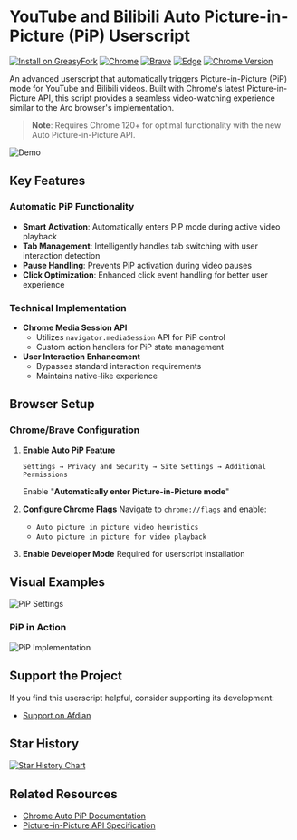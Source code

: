 # YouTube and Bilibili Auto Picture-in-Picture (PiP) Userscript

[![Install on GreasyFork](https://img.shields.io/badge/Install-GreasyFork-green.svg)](https://greasyfork.org/zh-CN/scripts/516762-auto-picture-in-picture)
[![Chrome](https://img.shields.io/badge/Chrome-Supported-success.svg)]()
[![Brave](https://img.shields.io/badge/Brave-Supported-success.svg)]()
[![Edge](https://img.shields.io/badge/Edge-Not%20Supported-red.svg)]()
[![Chrome Version](https://img.shields.io/badge/Chrome-%3E%3D120-blue.svg)]()

An advanced userscript that automatically triggers Picture-in-Picture (PiP) mode for YouTube and Bilibili videos. Built with Chrome's latest Picture-in-Picture API, this script provides a seamless video-watching experience similar to the Arc browser's implementation.

> **Note**: Requires Chrome 120+ for optimal functionality with the new Auto Picture-in-Picture API.

![Demo](https://github.com/user-attachments/assets/2a61bb9e-03a9-418f-8db6-073c98e2fcd9)

## Key Features

### Automatic PiP Functionality

- **Smart Activation**: Automatically enters PiP mode during active video playback
- **Tab Management**: Intelligently handles tab switching with user interaction detection
- **Pause Handling**: Prevents PiP activation during video pauses
- **Click Optimization**: Enhanced click event handling for better user experience

### Technical Implementation

- **Chrome Media Session API**
  - Utilizes `navigator.mediaSession` API for PiP control
  - Custom action handlers for PiP state management
- **User Interaction Enhancement**
  - Bypasses standard interaction requirements
  - Maintains native-like experience

## Browser Setup

### Chrome/Brave Configuration

1. **Enable Auto PiP Feature**

   ```
   Settings → Privacy and Security → Site Settings → Additional Permissions
   ```

   Enable "**Automatically enter Picture-in-Picture mode**"

2. **Configure Chrome Flags**
   Navigate to `chrome://flags` and enable:

   - `Auto picture in picture video heuristics`
   - `Auto picture in picture for video playback`

3. **Enable Developer Mode**
   Required for userscript installation

## Visual Examples

![PiP Settings](https://github.com/user-attachments/assets/28be7dfa-a5cf-46fc-bea2-dedb48b776d1)

### PiP in Action

![PiP Implementation](https://github.com/user-attachments/assets/0a4740d9-088a-4f07-a702-6baa55f66dc6)

## Support the Project

If you find this userscript helpful, consider supporting its development:

- [Support on Afdian](https://afdian.com/a/h1789)

## Star History

<a href="https://www.star-history.com/#hong-tm/Auto-Picture-in-Picture&Date">
 <picture>
   <source media="(prefers-color-scheme: dark)" srcset="https://api.star-history.com/svg?repos=hong-tm/Auto-Picture-in-Picture&type=Date&theme=dark" />
   <source media="(prefers-color-scheme: light)" srcset="https://api.star-history.com/svg?repos=hong-tm/Auto-Picture-in-Picture&type=Date" />
   <img alt="Star History Chart" src="https://api.star-history.com/svg?repos=hong-tm/Auto-Picture-in-Picture&type=Date" />
 </picture>
</a>

## Related Resources

- [Chrome Auto PiP Documentation](https://developer.chrome.com/blog/automatic-picture-in-picture?hl=zh-cn)
- [Picture-in-Picture API Specification](https://w3c.github.io/picture-in-picture)
